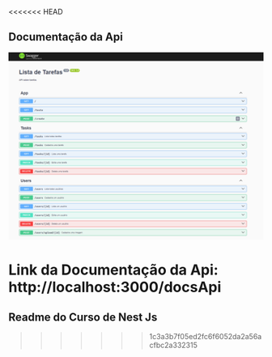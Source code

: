 <<<<<<< HEAD
## Documentação da Api

<img src="./ImgDocs.png" />

Link da Documentação da Api: http://localhost:3000/docsApi
=======
## Readme do Curso de Nest Js
>>>>>>> 1c3a3b7f05ed2fc6f6052da2a56acfbc2a332315
